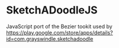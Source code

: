 # SketchADoodleJS
JavaScript port of the Bezier tookit used by https://play.google.com/store/apps/details?id=com.grayswindle.sketchadoodle
